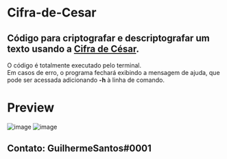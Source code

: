# Cifra-de-Cesar

<h2>Código para criptografar e descriptografar um texto usando a <a href="https://pt.wikipedia.org/wiki/Cifra_de_César">Cifra de César</a>.</h2>

<p>O código é totalmente executado pelo terminal.<br>Em casos de erro, o programa fechará exibindo a mensagem de ajuda, que pode ser acessada adicionando <strong>-h</strong> à linha de comando.</p>

# Preview
![image](https://user-images.githubusercontent.com/86435735/224462774-6a9008d5-be3e-4915-994c-58cdbba074b3.png)
![image](https://user-images.githubusercontent.com/86435735/224462782-2fb71efe-fdb5-4052-bf3d-a48b448e6fea.png)

<h2>Contato: GuilhermeSantos#0001</h2>
